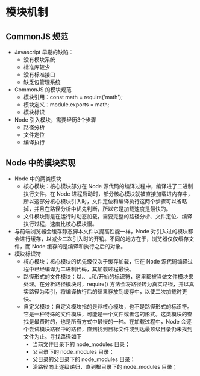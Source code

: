 # 模块机制

## CommonJS 规范
+ Javascript 早期的缺陷：
  + 没有模块系统
  + 标准库较少
  + 没有标准接口
  + 缺乏包管理系统
+ CommonJS 的模块规范
  + 模块引用：const math = require('math');
  + 模块定义：module.exports = math;
  + 模块标识
+ Node 引入模块，需要经历3个步骤
  + 路径分析
  + 文件定位
  + 编译执行

## Node 中的模块实现
+ Node 中的两类模块
  + 核心模块：核心模块部分在 Node 源代码的编译过程中，编译进了二进制执行文件。在 Node 进程启动时，部分核心模块就被直接加载进内存中，所以这部分核心模块引入时，文件定位和编译执行这两个步骤可以省略掉，并且在路径分析中优先判断，所以它是加载速度是最快的。
  + 文件模块则是在运行时动态加载，需要完整的路径分析、文件定位、编译执行过程，速度比核心模块慢。
+ 与前端浏览器会缓存静态脚本文件以提高性能一样，Node 对引入过的模块都会进行缓存，以减少二次引入时的开销。不同的地方在于，浏览器仅仅缓存文件，而 Node 缓存的是编译和执行之后的对象。
+ 模块标识符
  + 核心模块：核心模块的优先级仅次于缓存加载，它在 Node 源代码编译过程中已经编译为二进制代码，其加载过程最快。
  + 路径形式的文件模块：以.、..和/开始的标识符，这里都被当做文件模块来处理。在分析路径模块时，require() 方法会将路径转为真实路径，并以真实路径为索引，将编译执行后的结果存放到缓存中，以使二次加载时更快。
  + 自定义模块：自定义模块指的是非核心模块，也不是路径形式的标识符。它是一种特殊的文件模块，可能是一个文件或者包的形式。这类模块的查找是最费时的，也是所有方式中最慢的一种。在加载过程中，Node 会逐个尝试模块路径中的路径，直到找到目标文件或到达最顶级目录仍未找到文件为止。寻找路径如下
    + 当前文件目录下的 node_modules 目录；
    + 父目录下的 node_modules 目录；
    + 父目录的父目录下的 node_modules 目录；
    + 沿路径向上逐级递归，直到根目录下的 node_modules 目录；